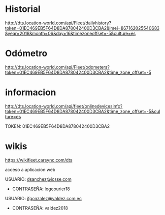 # Historial
http://dts.location-world.com/api/Fleet/dailyhistory?token=01EC469EB5F64D8DA878042400D3CBA2&imei=867162025540683&year=2018&month=06&day=16&timezoneoffset=-5&culture=es

# Odómetro
http://dts.location-world.com/api/Fleet/odometers?token=01EC469EB5F64D8DA878042400D3CBA2&time_zone_offset=-5

# informacion
http://dts.location-world.com/api/fleet/onlinedevicesinfo?token=01EC469EB5F64D8DA878042400D3CBA2&time_zone_offset=-5&culture=es

TOKEN: 01EC469EB5F64D8DA878042400D3CBA2


# wikis

https://wikifleet.carsync.com/dts

acceso a aplicacion web

USUARIO: dsanchez@icsse.com

* CONTRASEÑA: logcourier18

 USUARIO: jfgonzalez@valdez.com.ec

* CONTRASEÑA: valdez2018